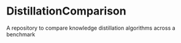 # DistillationComparison
A repository to compare knowledge distillation algorithms across a benchmark
